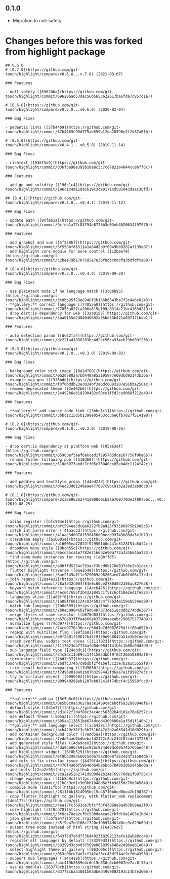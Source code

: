 ## 0.1.0

- Migration to null-safety

# Changes before this was forked from highlight package

    ## 0.6.0
    # [0.7.0](https://github.com/git-touch/highlight/compare/v0.6.0...v.7.0) (2021-03-07)

    ### Features

    - null safety ([696206a](https://github.com/git-touch/highlight/commit/696206ad53dac56d5653622617ba6fda7c857c1a))

    # [0.6.0](https://github.com/git-touch/highlight/compare/v0.5.0...v0.6.0) (2020-02-04)

    ### Bug Fixes

    - pedantic lints ([37b4469](https://github.com/git-touch/highlight/commit/37b4469c90d775ab559b12da20596e2f2d87a6fb))

    # [0.5.0](https://github.com/git-touch/highlight/compare/v0.4.1...v0.5.0) (2019-11-14)

    ### Bug Fixes

    - richtext ([036f5a9](https://github.com/git-touch/highlight/commit/036f5a98e395b10a8c3c7cd7821a4044cc96ff6c))

    ### Features

    - add gn and solidity ([196c1c4](https://github.com/git-touch/highlight/commit/196c1c4a11da5619c3c90171cd501043daac30fd))

    ## [0.4.1](https://github.com/git-touch/highlight/compare/v0.4.0...v0.4.1) (2019-11-12)

    ### Bug Fixes

    - update path ([9cfeb1a](https://github.com/git-touch/highlight/commit/9cfeb1a77c83794e8726b3e03eb3620634f97970))

    ### Features

    - add graphql and vue ([5f558bf](https://github.com/git-touch/highlight/commit/5f558bfd6511a1a84d2b9f0949bb0282a3139e07))
    - add highlight core module for more control ([c2bee79](https://github.com/git-touch/highlight/commit/c2bee79b1707c85e7a36f8dbc0dcfa3bdfdfca88))

    # [0.4.0](https://github.com/git-touch/highlight/compare/v0.3.0...v0.4.0) (2019-09-20)

    ### Bug Fixes

    - use plaintext mode if no language match ([3c8bb95](https://github.com/git-touch/highlight/commit/3c8bb95f28e8248f2b156b6343ba7f2c4a6c8243))
    - **gallery:** correct language ([77855a0](https://github.com/git-touch/highlight/commit/77855a027ca206a615ef09c8314c21bc4163d219))
    - drop dart:io dependency for web ([3aa0155](https://github.com/git-touch/highlight/commit/3aa0155d2d04946682a95bd55b421a697171bab1))

    ### Features

    - auto detection param ([de22fa4](https://github.com/git-touch/highlight/commit/de22fa41090283bc4d2ec56ca934cb29bd09f236))

    # [0.3.0](https://github.com/git-touch/highlight/compare/v0.2.0...v0.3.0) (2019-09-02)

    ### Bug Fixes

    - background color with image ([0a2d780](https://github.com/git-touch/highlight/commit/0a2d7802a7bd449a853195977e09dbd92143b36a))
    - example map gen ([f3f6bdd](https://github.com/git-touch/highlight/commit/f3f6bddb23e3024bf3a6dc6883287e56bba250ac))
    - remove deprecated theme ([2e492b6](https://github.com/git-touch/highlight/commit/2e492b6eb18290482c58ce1f5d2ca9068f212e49))

    ### Features

    - **gallery:** add source code link ([3bbc1c1](https://github.com/git-touch/highlight/commit/3bbc1c15d5b1398e05463cc36e6fb7827f514198))

    # [0.2.0](https://github.com/git-touch/highlight/compare/v0.1.0...v0.2.0) (2019-08-26)

    ### Bug Fixes

    - drop dart:io dependency at platform web ([05963ef](https://github.com/git-touch/highlight/commit/05963ef3aaf6a6ced1f295765dce207750f0be65))
    - rename folder following pub ([510d607](https://github.com/git-touch/highlight/commit/510d6073abdc7cf05e73040ce85eb4dc1124f42c))

    ### Features

    - add padding and textStyle props ([d4ed23d](https://github.com/git-touch/highlight/commit/d4ed23d01248e9e477087c9bc91b2a3ad3ab96c0))

    # [0.1.0](https://github.com/git-touch/highlight/compare/2ca2e95262741d908de1b2ae769770de1f80756c...v0.1.0) (2019-08-25)

    ### Bug Fixes

    - alias register ([bfc594e](https://github.com/git-touch/highlight/commit/bfc594ea3dc8a6272fb9ad25f93596975b13e9c6))
    - catch int parse error ([41aac3d](https://github.com/git-touch/highlight/commit/41aac3d007d1598456d0becd99743b88da3e1b79))
    - className empty ([b16005e](https://github.com/git-touch/highlight/commit/b16005ea72022f929501b8e441e5128151a5df2c))
    - dropdown menu style ([9bcd55c](https://github.com/git-touch/highlight/commit/9bcd55ca1e7782e7166b2e90a772a334664baf33))
    - find same mode instances for reusing ([a0bffd5](https://github.com/git-touch/highlight/commit/a0bffd5254c793acf3bcd0b170d837c0e2b31cec))
    - flutter highlight traverse ([6ae2549](https://github.com/git-touch/highlight/commit/6ae2549a7f1c929069a96208aed74b07d08c17cd))
    - join regexp ([28a4e32](https://github.com/git-touch/highlight/commit/28a4e32c004f84e8c60ce2780d032356ac827e38))
    - keyword match reference language ([4ec6476](https://github.com/git-touch/highlight/commit/4ec647655f2b4321845c1f51cbcf18e2ed1fea24))
    - languages alias ([1a88ff6](https://github.com/git-touch/highlight/commit/1a88ff601c24c824503c4f77b24e159eb534ed89))
    - match sub language ([7b0e509](https://github.com/git-touch/highlight/commit/7b0e509046b2f9d6487373de518c0db274bd6307))
    - merge styles of same selector ([b678d03](https://github.com/git-touch/highlight/commit/b678d03fffa4666ab37909aaeabc290675777409))
    - normalize types ([74cd977](https://github.com/git-touch/highlight/commit/74cd9770c96ccce50d1e7d3082675dfff80a057b))
    - regexp with multiline flag ([e9f2a81](https://github.com/git-touch/highlight/commit/e9f2a81f50017b45f9f30e956642a51e3b0fedd4))
    - stack overflow, update test cases ([1117023](https://github.com/git-touch/highlight/commit/1117023db772bafd8de084f141b6c1b60a9dd3d9))
    - sub language field type ([24c8dc1](https://github.com/git-touch/highlight/commit/24c8dc11d89cc14f1583dbbf9f03f26516804af0))
    - terminators filter ([2bdfc37](https://github.com/git-touch/highlight/commit/2bdfc374b7c9bdbf2f41bef5c23e7b2a1c5552f8))
    - trim result before comparing ([f7d9680](https://github.com/git-touch/highlight/commit/f7d968010491b07b3297442fd6ae7a1fd9927e3c))
    - try to circular object ([9099402](https://github.com/git-touch/highlight/commit/909940208eb1207bb032414f74bcf4c15959fcc8))

    ### Features

    - **gallery:** add ga ([8e5b8c0](https://github.com/git-touch/highlight/commit/8e5b8c0ac0027aa3e1439cacebdf6a3288804efe))
    - default style ([2d1e72f](https://github.com/git-touch/highlight/commit/2d1e72f2d4f88c34c4dc56302b4d101e70a6257c))
    - use default theme ([505aa11](https://github.com/git-touch/highlight/commit/505aa113051bb674dced4300600e1af5d1f146b1))
    - **gallery:** add language select ([acb429c](https://github.com/git-touch/highlight/commit/acb429c31f3c3b751b847e2b2a66541d10d829fa))
    - add container background color ([7edd5aa](https://github.com/git-touch/highlight/commit/7edd5aab0bdbebafd2172c8dc234f8feddf37258))
    - add generated style files ([4da9ce8](https://github.com/git-touch/highlight/commit/4da9ce867691ac95bc924d08dc09a74b76baec48))
    - add highlighter widget ([6f8b529](https://github.com/git-touch/highlight/commit/6f8b5299366015d9a7ae28d00f26342df31584db))
    - add refs to fix circular issue ([4470f4a](https://github.com/git-touch/highlight/commit/4470f4a0bf59b46d64b86bc07840b2062a458e0a))
    - add tools ([2ca2e95](https://github.com/git-touch/highlight/commit/2ca2e95262741d908de1b2ae769770de1f80756c))
    - change exposed api ([11b8c9c](https://github.com/git-touch/highlight/commit/11b8c9cd1e3d9bb1848d6e3fb9d15dc70d945840))
    - compile mode ([2811fbb](https://github.com/git-touch/highlight/commit/2811fbb1814995bc15c48710b6ed0bea2b198767))
    - copy flutter_highlight to gallery, with flutter_web replacement ([4ea17fc](https://github.com/git-touch/highlight/commit/4ea17fc3683ce7bfcff3f43068e8a4b3b69aa3f0))
    - core highlight ([3f8ca78](https://github.com/git-touch/highlight/commit/3f8ca78ea2cf6c58bde4ead2cbfdc9a1485e1bd4))
    - json generator ([c5f9e47](https://github.com/git-touch/highlight/commit/c5f9e47ed186cf720e198974d6f40cc9e829b69d))
    - output tree node instead of html string ([64376d7](https://github.com/git-touch/highlight/commit/64376d7e6df73b4492318292123efe18ab80cc4b))
    - register all languages by default ([33299d3](https://github.com/git-touch/highlight/commit/33299d3cb4d37569e061039a648e2e96eeb1e049))
    - select highlight theme at gallery ([063c06c](https://github.com/git-touch/highlight/commit/063c06ce74e7cf142a26cc45df744c9cf0b43938))
    - support sub languages ([a4c419b](https://github.com/git-touch/highlight/commit/a4c419b2689e4c0e15e630c6cb8007ee7ac8f35a))
    - use es modules ([63778cb](https://github.com/git-touch/highlight/commit/63778cbaa3881b0adbed49d9002193c14b7e30e6))

